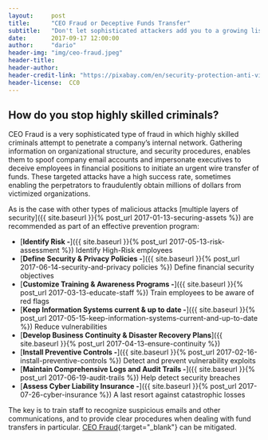```yaml
---
layout:     post
title:      "CEO Fraud or Deceptive Funds Transfer"
subtitle:   "Don't let sophisticated attackers add you to a growing list of victims."
date:       2017-09-17 12:00:00
author:     "dario"
header-img: "img/ceo-fraud.jpeg"
header-title:
header-author:
header-credit-link: "https://pixabay.com/en/security-protection-anti-virus-265130/"
header-license:  CC0
---
```


## How do you stop highly skilled criminals?
CEO Fraud is a very sophisticated type of fraud in which highly skilled criminals attempt to penetrate a company’s internal network. Gathering information on organizational structure, and security procedures, enables them to spoof company email accounts and impersonate executives to deceive employees in financial positions to initiate an urgent wire transfer of funds. These targeted attacks have a high success rate, sometimes enabling the perpetrators to fraudulently obtain millions of dollars from victimized organizations.

As is the case with other types of malicious attacks [multiple layers of security]({{ site.baseurl }}{% post_url 2017-01-13-securing-assets %}) are recommended as part of an effective prevention program:

* [**Identify Risk -**]({{ site.baseurl }}{% post_url 2017-05-13-risk-assessment %})
	Identify High-Risk employees
* [**Define Security & Privacy Policies -**]({{ site.baseurl }}{% post_url 2017-06-14-security-and-privacy policies %}) Define financial security objectives
* [**Customize Training & Awareness Programs -**]({{ site.baseurl }}{% post_url 2017-03-13-educate-staff %})
Train employees to be aware of red flags
* [**Keep Information Systems current & up to date -**]({{ site.baseurl }}{% post_url 2017-05-15-keep-information-systems-current-and-up-to-date %}) Reduce vulnerabilities
* [**Develop Business Continuity & Disaster Recovery Plans**]({{ site.baseurl }}{% post_url 2017-04-13-ensure-continuity %})
* [**Install Preventive Controls -**]({{ site.baseurl }}{% post_url 2017-02-16-install-preventive-controls %}) Detect and prevent vulnerability exploits
* [**Maintain Comprehensive Logs and Audit Trails -**]({{ site.baseurl }}{% post_url 2017-06-19-audit-trails %}) Help detect security breaches
* [**Assess Cyber Liability Insurance -**]({{ site.baseurl }}{% post_url 2017-07-26-cyber-insurance %}) A last resort against catastrophic losses

The key is to train staff to recognize suspicious emails and other communications, and to provide clear procedures when dealing with fund transfers in particular. [CEO Fraud](https://www.canada.ca/en/competition-bureau/news/2017/06/show_them_who_s_thebossshutdownthefakeceoscam.html){:target="_blank"} can be mitigated.
